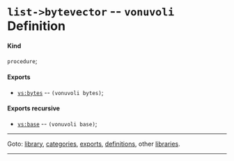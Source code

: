 

<a id='definition__vonuvoli__list-_3e_bytevector'></a>

# `list->bytevector` -- `vonuvoli` Definition


<a id='definition__vonuvoli__list-_3e_bytevector__kind'></a>

#### Kind

`procedure`;


<a id='definition__vonuvoli__list-_3e_bytevector__exports'></a>

#### Exports

 * [`vs:bytes`](../../vonuvoli/exports/vs_3a_bytes.md#export__vonuvoli__vs_3a_bytes) -- `(vonuvoli bytes)`;


<a id='definition__vonuvoli__list-_3e_bytevector__exports-recursive'></a>

#### Exports recursive

 * [`vs:base`](../../vonuvoli/exports/vs_3a_base.md#export__vonuvoli__vs_3a_base) -- `(vonuvoli base)`;

----

Goto: [library](../../vonuvoli/_index.md#library__vonuvoli), [categories](../../vonuvoli/categories/_index.md#toc__vonuvoli__categories), [exports](../../vonuvoli/exports/_index.md#toc__vonuvoli__exports), [definitions](../../vonuvoli/definitions/_index.md#toc__vonuvoli__definitions), other [libraries](../../_libraries.md#toc__libraries).

----

